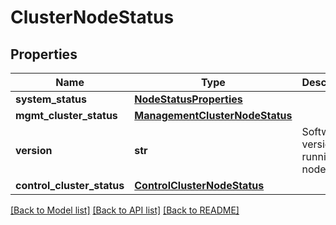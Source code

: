 # ClusterNodeStatus

## Properties
Name | Type | Description | Notes
------------ | ------------- | ------------- | -------------
**system_status** | [**NodeStatusProperties**](NodeStatusProperties.md) |  | [optional] 
**mgmt_cluster_status** | [**ManagementClusterNodeStatus**](ManagementClusterNodeStatus.md) |  | [optional] 
**version** | **str** | Software version running on node | [optional] 
**control_cluster_status** | [**ControlClusterNodeStatus**](ControlClusterNodeStatus.md) |  | [optional] 

[[Back to Model list]](../README.md#documentation-for-models) [[Back to API list]](../README.md#documentation-for-api-endpoints) [[Back to README]](../README.md)

